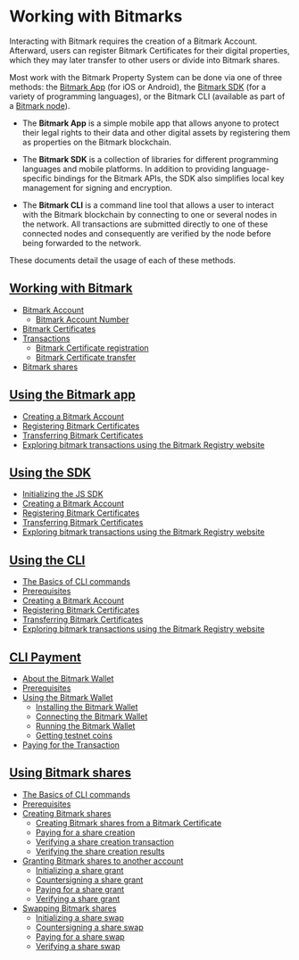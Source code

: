 # Working with Bitmarks

Interacting with Bitmark requires the creation of a Bitmark Account. Afterward, users can register Bitmark Certificates for their digital properties, which they may later transfer to other users or divide into Bitmark shares.

Most work with the Bitmark Property System can be done via one of three methods: the [Bitmark App](https://a.bitmark.com/) (for iOS or Android), the [Bitmark SDK](https://github.com/bitmark-inc) (for a variety of programming languages), or the Bitmark CLI (available as part of a [Bitmark node](https://github.com/bitmark-inc/docs/blob/master/learning-bitmark/quick-start/simple-solution-for-node-setup.md)). 

* The **Bitmark App** is a simple mobile app that allows anyone to protect their legal rights to their data and other digital assets by registering them as properties on the Bitmark blockchain.

* The **Bitmark SDK** is a collection of libraries for different programming languages and mobile platforms. In addition to providing language-specific bindings for the Bitmark APIs, the SDK also simplifies local key management for signing and encryption.

* The **Bitmark CLI** is a command line tool that allows a user to interact with the Bitmark blockchain by connecting to one or several nodes in the network. All transactions are submitted directly to one of these connected nodes and consequently are verified by the node before being forwarded to the network.

These documents detail the usage of each of these methods. 

## [Working with Bitmark](working-with-bitmark.md)

* [Bitmark Account](working-with-bitmark.md#bitmark-account)
  * [Bitmark Account Number](working-with-bitmark.md#bitmark-account-number)
* [Bitmark Certificates](working-with-bitmark.md#bitmark-certificates)
* [Transactions](working-with-bitmark.md#transactions)
  * [Bitmark Certificate registration](working-with-bitmark.md#bitmark-certificate-registration)
  * [Bitmark Certificate transfer](working-with-bitmark.md#bitmark-cetificate-transfer)
* [Bitmark shares](working-with-bitmark.md#bitmark-shares)

## [Using the Bitmark app](using-bitmark-app.md)

* [Creating a Bitmark Account](using-bitmark-app.md#creating-a-bitmark-bccount)
* [Registering Bitmark Certificates](using-bitmark-app.md#registering-bitmark-certificates)
* [Transferring Bitmark Certificates](using-bitmark-app.md#transferring-bitmark-certificates)
* [Exploring bitmark transactions using the Bitmark Registry website](using-bitmark-app.md#exploring-bitmark-transactions-using-the-bitmark-registry-website)

## [Using the SDK](using-sdk.md)

* [Initializing the JS SDK](using-sdk.md#initializing-the-js-sdk)
* [Creating a Bitmark Account](using-sdk.md#creating-a-bitmark-bccount)
* [Registering Bitmark Certificates](using-sdk.md#registering-bitmark-certificates)
* [Transferring Bitmark Certificates](using-sdk.md#transferring-bitmark-certificates)
* [Exploring bitmark transactions using the Bitmark Registry website](using-sdk.md#exploring-bitmark-transactions-using-the-bitmark-registry-website)

## [Using the CLI](using-cli.md)

* [The Basics of CLI commands](using-cli.md#the-basic-of-cli-commands)
* [Prerequisites](using-cli.md#prerequisites)
* [Creating a Bitmark Account](using-cli.md#creating-a-bitmark-bccount)
* [Registering Bitmark Certificates](using-cli.md#registering-bitmark-certificates)
* [Transferring Bitmark Certificates](using-cli.md#transferring-bitmark-certificates)
* [Exploring bitmark transactions using the Bitmark Registry website](using-cli.md#exploring-bitmark-transactions-using-the-bitmark-registry-website)

## [CLI Payment](payment-for-bitmark-cli.md)

* [About the Bitmark Wallet](payment-for-bitmark-cli.md#about-the-bitmark-wallet)
* [Prerequisites](payment-for-bitmark-cli.md#prerequisites)
* [Using the Bitmark Wallet](payment-for-bitmark-cli.md#using-the-bitmark-wallet)
  * [Installing the Bitmark Wallet](payment-for-bitmark-cli.md#installing-the-bitmark-wallet)
  * [Connecting the Bitmark Wallet](payment-for-bitmark-cli.md#connecting-the-bitmark-wallet)
  * [Running the Bitmark Wallet](payment-for-bitmark-cli.md#running-the-bitmark-wallet)
  * [Getting testnet coins](payment-for-bitmark-cli.md#getting-testnet-coins)
* [Paying for the Transaction](payment-for-bitmark-cli.md#paying-for-the-transaction)

## [Using Bitmark shares](using-bitmark-shares.md)
  
* [The Basics of CLI commands](using-bitmark-shares.md#the-basic-of-cli-commands)
* [Prerequisites](using-bitmark-shares.md#prerequisites)
* [Creating Bitmark shares](using-bitmark-shares.md#creating-bitmark-shares)
  * [Creating Bitmark shares from a Bitmark Certificate](using-bitmark-shares.md#creating-bitmark-shares-from-a-bitmark-certificate)
  * [Paying for a share creation](using-bitmark-shares.md#paying-for-a-share-creation)
  * [Verifying a share creation transaction](using-bitmark-shares.md#verifying-a-share-creation-transaction)
  * [Verifying the share creation results](using-bitmark-shares.md#verifying-the-share-creation-results)
* [Granting Bitmark shares to another account](using-bitmark-shares.md#granting-bitmark-shares-to-another-account)
  * [Initializing a share grant](using-bitmark-shares.md#initializing-a-share-grant)
  * [Countersigning a share grant](using-bitmark-shares.md#countersigning-a-share-grant)
  * [Paying for a share grant](using-bitmark-shares.md#paying-for-a-share-grant)
  * [Verifying a share grant](using-bitmark-shares.md#verifying-a-share-grant)
* [Swapping Bitmark shares](using-bitmark-shares.md#swapping-bitmark-shares)
  * [Initializing a share swap](using-bitmark-shares.md#initializing-a-share-swap)
  * [Countersigning a share swap](using-bitmark-shares.md#countersigning-a-share-swap)
  * [Paying for a share swap](using-bitmark-shares.md#paying-for-a-share-swap)
  * [Verifying a share swap](using-bitmark-shares.md#verifying-a-share-swap)